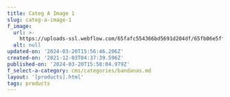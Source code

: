 ```yaml
---
title: Categ A Image 1
slug: categ-a-image-1
f_image:
  url: >-
    https://uploads-ssl.webflow.com/65fafc554366bd5691d204df/65fb06e5ff54bed1864808aa_01.jpg
  alt: null
updated-on: '2024-03-20T15:56:46.206Z'
created-on: '2021-12-03T04:37:39.596Z'
published-on: '2024-03-20T15:58:04.979Z'
f_select-a-category: cms/categories/bandanas.md
layout: '[products].html'
tags: products
---
```



